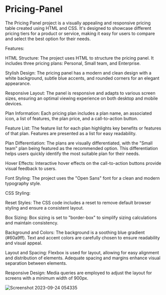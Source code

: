 # Pricing-Panel
The Pricing Panel project is a visually appealing and responsive pricing table created using HTML and CSS. It's designed to showcase different pricing tiers for a product or service, making it easy for users to compare and select the best option for their needs.

Features:

HTML Structure:
The project uses HTML to structure the pricing panel.
It includes three pricing plans: Personal, Small team, and Enterprise.

Stylish Design:
The pricing panel has a modern and clean design with a white background, subtle blue accents, and rounded corners for an elegant appearance.

Responsive Layout:
The panel is responsive and adapts to various screen sizes, ensuring an optimal viewing experience on both desktop and mobile devices.

Plan Information:
Each pricing plan includes a plan name, an associated icon, a list of features, the plan price, and a call-to-action button.

Feature List:
The feature list for each plan highlights key benefits or features of that plan.
Features are presented as a list for easy readability.

Plan Differentiation:
The plans are visually differentiated, with the "Small team" plan being featured as the recommended option.
This differentiation helps users quickly identify the most suitable plan for their needs.

Hover Effects:
Interactive hover effects on the call-to-action buttons provide visual feedback to users.

Font Styling:
The project uses the "Open Sans" font for a clean and modern typography style.


CSS Styling:

Reset Styles:
The CSS code includes a reset to remove default browser styling and ensure a consistent layout.

Box Sizing:
Box sizing is set to "border-box" to simplify sizing calculations and maintain consistency.

Background and Colors:
The background is a soothing blue gradient (#60a9ff).
Text and accent colors are carefully chosen to ensure readability and visual appeal.

Layout and Spacing:
Flexbox is used for layout, allowing for easy alignment and distribution of elements.
Adequate spacing and margins enhance visual separation between elements.

Responsive Design:
Media queries are employed to adjust the layout for screens with a minimum width of 900px.

![Screenshot 2023-09-24 054335](https://github.com/as1291/Pricing-Panel/assets/104453241/33e0956c-38f1-4163-88cd-00d9e7dbabb6)
